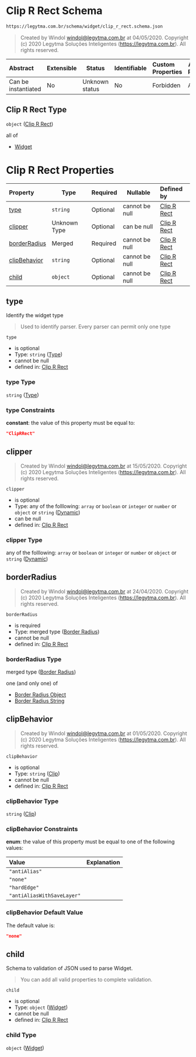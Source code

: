 # Clip R Rect Schema

```txt
https://legytma.com.br/schema/widget/clip_r_rect.schema.json
```




> Created by Windol [windol@legytma.com.br](mailto:windol@legytma.com.br) at 04/05/2020.
> Copyright (c) 2020 Legytma Soluções Inteligentes (<https://legytma.com.br>). All rights reserved.
>

| Abstract            | Extensible | Status         | Identifiable | Custom Properties | Additional Properties | Access Restrictions | Defined In                                                                                 |
| :------------------ | ---------- | -------------- | ------------ | :---------------- | --------------------- | ------------------- | ------------------------------------------------------------------------------------------ |
| Can be instantiated | No         | Unknown status | No           | Forbidden         | Allowed               | none                | [clip_r_rect.schema.json](../schema/widget/clip_r_rect.schema.json "open original schema") |

## Clip R Rect Type

`object` ([Clip R Rect](clip_r_rect.md))

all of

-   [Widget](input_decoration-properties-widget-5.md "check type definition")

# Clip R Rect Properties

| Property                      | Type         | Required | Nullable       | Defined by                                                                                                                                              |
| :---------------------------- | ------------ | -------- | -------------- | :------------------------------------------------------------------------------------------------------------------------------------------------------ |
| [type](#type)                 | `string`     | Optional | cannot be null | [Clip R Rect](widget-definitions-type.md "https&#x3A;//legytma.com.br/schema/widget/clip_r_rect.schema.json#/properties/type")                          |
| [clipper](#clipper)           | Unknown Type | Optional | can be null    | [Clip R Rect](bottom_app_bar_theme-properties-dynamic.md "https&#x3A;//legytma.com.br/schema/dynamic.schema.json#/properties/clipper")                  |
| [borderRadius](#borderRadius) | Merged       | Required | cannot be null | [Clip R Rect](border_radius_lerp-properties-border-radius-1.md "https&#x3A;//legytma.com.br/schema/border_radius.schema.json#/properties/borderRadius") |
| [clipBehavior](#clipBehavior) | `string`     | Optional | cannot be null | [Clip R Rect](bottom_sheet_theme_data-properties-clip.md "https&#x3A;//legytma.com.br/schema/clip.schema.json#/properties/clipBehavior")                |
| [child](#child)               | `object`     | Optional | cannot be null | [Clip R Rect](input_decoration-properties-widget-5.md "https&#x3A;//legytma.com.br/schema/widget.schema.json#/properties/child")                        |

## type

Identify the widget type


> Used to identify parser. Every parser can permit only one type
>

`type`

-   is optional
-   Type: `string` ([Type](widget-definitions-type.md))
-   cannot be null
-   defined in: [Clip R Rect](widget-definitions-type.md "https&#x3A;//legytma.com.br/schema/widget/clip_r_rect.schema.json#/properties/type")

### type Type

`string` ([Type](widget-definitions-type.md))

### type Constraints

**constant**: the value of this property must be equal to:

```json
"ClipRRect"
```

## clipper




> Created by Windol [windol@legytma.com.br](mailto:windol@legytma.com.br) at 15/05/2020.
> Copyright (c) 2020 Legytma Soluções Inteligentes (<https://legytma.com.br>). All rights reserved.
>

`clipper`

-   is optional
-   Type: any of the folllowing: `array` or `boolean` or `integer` or `number` or `object` or `string` ([Dynamic](bottom_app_bar_theme-properties-dynamic.md))
-   can be null
-   defined in: [Clip R Rect](bottom_app_bar_theme-properties-dynamic.md "https&#x3A;//legytma.com.br/schema/dynamic.schema.json#/properties/clipper")

### clipper Type

any of the folllowing: `array` or `boolean` or `integer` or `number` or `object` or `string` ([Dynamic](bottom_app_bar_theme-properties-dynamic.md))

## borderRadius




> Created by Windol [windol@legytma.com.br](mailto:windol@legytma.com.br) at 24/04/2020.
> Copyright (c) 2020 Legytma Soluções Inteligentes (<https://legytma.com.br>). All rights reserved.
>

`borderRadius`

-   is required
-   Type: merged type ([Border Radius](border_radius_lerp-properties-border-radius-1.md))
-   cannot be null
-   defined in: [Clip R Rect](border_radius_lerp-properties-border-radius-1.md "https&#x3A;//legytma.com.br/schema/border_radius.schema.json#/properties/borderRadius")

### borderRadius Type

merged type ([Border Radius](border_radius_lerp-properties-border-radius-1.md))

one (and only one) of

-   [Border Radius Object](border_radius-oneof-border-radius-object.md "check type definition")
-   [Border Radius String](border_radius-oneof-border-radius-string.md "check type definition")

## clipBehavior




> Created by Windol [windol@legytma.com.br](mailto:windol@legytma.com.br) at 01/05/2020.
> Copyright (c) 2020 Legytma Soluções Inteligentes (<https://legytma.com.br>). All rights reserved.
>

`clipBehavior`

-   is optional
-   Type: `string` ([Clip](bottom_sheet_theme_data-properties-clip.md))
-   cannot be null
-   defined in: [Clip R Rect](bottom_sheet_theme_data-properties-clip.md "https&#x3A;//legytma.com.br/schema/clip.schema.json#/properties/clipBehavior")

### clipBehavior Type

`string` ([Clip](bottom_sheet_theme_data-properties-clip.md))

### clipBehavior Constraints

**enum**: the value of this property must be equal to one of the following values:

| Value                      | Explanation |
| :------------------------- | ----------- |
| `"antiAlias"`              |             |
| `"none"`                   |             |
| `"hardEdge"`               |             |
| `"antiAliasWithSaveLayer"` |             |

### clipBehavior Default Value

The default value is:

```json
"none"
```

## child

Schema to validation of JSON used to parse Widget.


> You can add all valid properties to complete validation.
>

`child`

-   is optional
-   Type: `object` ([Widget](input_decoration-properties-widget-5.md))
-   cannot be null
-   defined in: [Clip R Rect](input_decoration-properties-widget-5.md "https&#x3A;//legytma.com.br/schema/widget.schema.json#/properties/child")

### child Type

`object` ([Widget](input_decoration-properties-widget-5.md))
